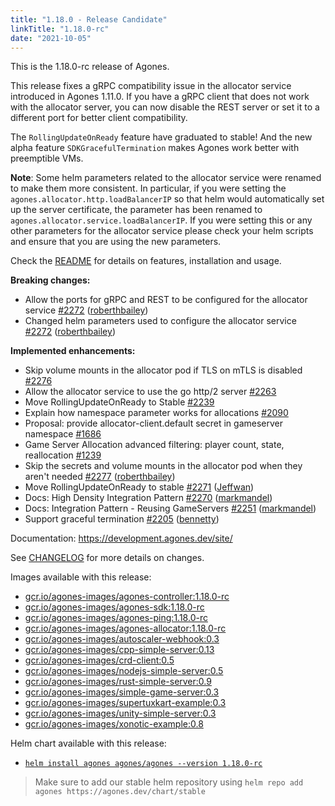 ```yaml
---
title: "1.18.0 - Release Candidate"
linkTitle: "1.18.0-rc"
date: "2021-10-05"
---
```


This is the 1.18.0-rc release of Agones.

This release fixes a gRPC compatibility issue in the allocator service introduced in Agones 1.11.0. If you have a gRPC client that does not work with the allocator server, you can now disable the REST server or set it to a different port for better client compatibility.

The `RollingUpdateOnReady` feature have graduated to stable! And the new alpha feature `SDKGracefulTermination` makes Agones work better with preemptible VMs.

**Note**: Some helm parameters related to the allocator service were renamed to make them more consistent. In particular, if you were setting the `agones.allocator.http.loadBalancerIP` so that helm would automatically set up the server certificate, the parameter has been renamed to `agones.allocator.service.loadBalancerIP`. If you were setting this or any other parameters for the allocator service please check your helm scripts and ensure that you are using the new parameters.

Check the <a href="https://github.com/googleforgames/agones/tree/release-1.18.0-rc" data-proofer-ignore>README</a> for details on features, installation and usage.

**Breaking changes:**

- Allow the ports for gRPC and REST to be configured for the allocator service [\#2272](https://github.com/googleforgames/agones/pull/2272) ([roberthbailey](https://github.com/roberthbailey))
- Changed helm parameters used to configure the allocator service [\#2272](https://github.com/googleforgames/agones/pull/2272) ([roberthbailey](https://github.com/roberthbailey))


**Implemented enhancements:**

- Skip volume mounts in the allocator pod if TLS on mTLS is disabled [\#2276](https://github.com/googleforgames/agones/issues/2276)
- Allow the allocator service to use the go http/2 server [\#2263](https://github.com/googleforgames/agones/issues/2263)
- Move RollingUpdateOnReady to Stable [\#2239](https://github.com/googleforgames/agones/issues/2239)
- Explain how namespace parameter works for allocations [\#2090](https://github.com/googleforgames/agones/issues/2090)
- Proposal: provide allocator-client.default secret in gameserver namespace [\#1686](https://github.com/googleforgames/agones/issues/1686)
- Game Server Allocation advanced filtering: player count, state, reallocation [\#1239](https://github.com/googleforgames/agones/issues/1239)
- Skip the secrets and volume mounts in the allocator pod when they aren't needed [\#2277](https://github.com/googleforgames/agones/pull/2277) ([roberthbailey](https://github.com/roberthbailey))
- Move RollingUpdateOnReady to stable [\#2271](https://github.com/googleforgames/agones/pull/2271) ([Jeffwan](https://github.com/Jeffwan))
- Docs: High Density Integration Pattern [\#2270](https://github.com/googleforgames/agones/pull/2270) ([markmandel](https://github.com/markmandel))
- Docs: Integration Pattern - Reusing GameServers [\#2251](https://github.com/googleforgames/agones/pull/2251) ([markmandel](https://github.com/markmandel))
- Support graceful termination [\#2205](https://github.com/googleforgames/agones/pull/2205) ([bennetty](https://github.com/bennetty))

Documentation: https://development.agones.dev/site/

See <a href="https://github.com/googleforgames/agones/blob/release-1.18.0-rc/CHANGELOG.md" data-proofer-ignore>CHANGELOG</a> for more details on changes.

Images available with this release:

- [gcr.io/agones-images/agones-controller:1.18.0-rc](https://gcr.io/agones-images/agones-controller:1.18.0-rc)
- [gcr.io/agones-images/agones-sdk:1.18.0-rc](https://gcr.io/agones-images/agones-sdk:1.18.0-rc)
- [gcr.io/agones-images/agones-ping:1.18.0-rc](https://gcr.io/agones-images/agones-ping:1.18.0-rc)
- [gcr.io/agones-images/agones-allocator:1.18.0-rc](https://gcr.io/agones-images/agones-allocator:1.18.0-rc)
- [gcr.io/agones-images/autoscaler-webhook:0.3](https://gcr.io/agones-images/autoscaler-webhook:0.3)
- [gcr.io/agones-images/cpp-simple-server:0.13](https://gcr.io/agones-images/cpp-simple-server:0.13)
- [gcr.io/agones-images/crd-client:0.5](https://gcr.io/agones-images/crd-client:0.5)
- [gcr.io/agones-images/nodejs-simple-server:0.5](https://gcr.io/agones-images/nodejs-simple-server:0.5)
- [gcr.io/agones-images/rust-simple-server:0.9](https://gcr.io/agones-images/rust-simple-server:0.9)
- [gcr.io/agones-images/simple-game-server:0.3](https://gcr.io/agones-images/simple-game-server:0.3)
- [gcr.io/agones-images/supertuxkart-example:0.3](https://gcr.io/agones-images/supertuxkart-example:0.3)
- [gcr.io/agones-images/unity-simple-server:0.3](https://gcr.io/agones-images/unity-simple-server:0.3)
- [gcr.io/agones-images/xonotic-example:0.8](https://gcr.io/agones-images/xonotic-example:0.8)

Helm chart available with this release:

- <a href="https://agones.dev/chart/stable/agones-1.18.0-rc.tgz" data-proofer-ignore>
  <code>helm install agones agones/agones --version 1.18.0-rc</code></a>

> Make sure to add our stable helm repository using `helm repo add agones https://agones.dev/chart/stable`

